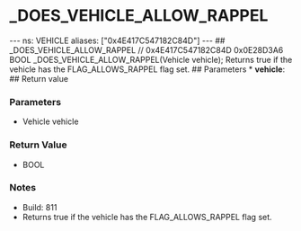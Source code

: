# _DOES_VEHICLE_ALLOW_RAPPEL

--- ns: VEHICLE aliases: ["0x4E417C547182C84D"] --- ## _DOES_VEHICLE_ALLOW_RAPPEL  // 0x4E417C547182C84D 0x0E28D3A6 BOOL _DOES_VEHICLE_ALLOW_RAPPEL(Vehicle vehicle);  Returns true if the vehicle has the FLAG_ALLOWS_RAPPEL flag set.  ## Parameters * **vehicle**:  ## Return value

### Parameters
* Vehicle vehicle

### Return Value
* BOOL

### Notes
* Build: 811
* Returns true if the vehicle has the FLAG_ALLOWS_RAPPEL flag set.

